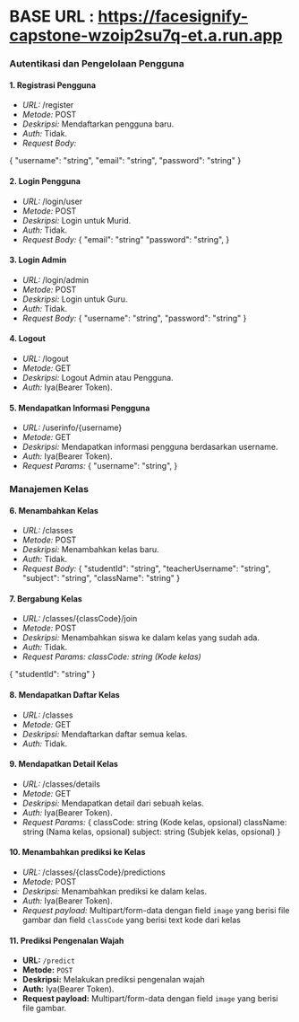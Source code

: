 # BASE URL : https://facesignify-capstone-wzoip2su7q-et.a.run.app

### Autentikasi dan Pengelolaan Pengguna

#### 1. Registrasi Pengguna

- *URL:* /register
- *Metode:* POST
- *Deskripsi:* Mendaftarkan pengguna baru.
- *Auth:* Tidak.
- *Request Body:*
  
{
  "username": "string",
  "email": "string",
  "password": "string"
}

#### 2. Login Pengguna

- *URL:* /login/user
- *Metode:* POST
- *Deskripsi:* Login untuk Murid.
- *Auth:* Tidak.
- *Request Body:*
{
  "email": "string"
  "password": "string",
}

#### 3. Login Admin

- *URL:* /login/admin
- *Metode:* POST
- *Deskripsi:* Login untuk Guru.
- *Auth:* Tidak.
- *Request Body:*
{
  "username": "string",
  "password": "string"
}

#### 4. Logout

- *URL:* /logout
- *Metode:* GET
- *Deskripsi:* Logout Admin atau Pengguna.
- *Auth:* Iya(Bearer Token).


#### 5. Mendapatkan Informasi Pengguna

- *URL:* /userinfo/{username}
- *Metode:* GET
- *Deskripsi:* Mendapatkan informasi pengguna berdasarkan username.
- *Auth:* Iya(Bearer Token).
- *Request Params:*
{
  "username": "string",
}

### Manajemen Kelas

#### 6. Menambahkan Kelas

- *URL:* /classes
- *Metode:* POST
- *Deskripsi:* Menambahkan kelas baru.
- *Auth:* Tidak.
- *Request Body:*
{
  "studentId": "string",
  "teacherUsername": "string",
  "subject": "string",
  "className": "string"
}

#### 7. Bergabung Kelas

- *URL:* /classes/{classCode}/join
- *Metode:* POST
- *Deskripsi:* Menambahkan siswa ke dalam kelas yang sudah ada.
- *Auth:* Tidak.
- *Request Params: classCode: string (Kode kelas)*

{
 "studentId": "string"
}

#### 8. Mendapatkan Daftar Kelas

- *URL:* /classes
- *Metode:* GET
- *Deskripsi:* Mendaftarkan daftar semua kelas.
- *Auth:* Tidak.

#### 9. Mendapatkan Detail Kelas

- *URL:* /classes/details
- *Metode:* GET
- *Deskripsi:* Mendapatkan detail dari sebuah kelas.
- *Auth:* Iya(Bearer Token).
- *Request Params:*
{
classCode: string (Kode kelas, opsional)
className: string (Nama kelas, opsional)
subject: string (Subjek kelas, opsional)
}

#### 10. Menambahkan prediksi ke Kelas

- *URL:* /classes/{classCode}/predictions
- *Metode:* POST
- *Deskripsi:* Menambahkan prediksi ke dalam kelas.
- *Auth:* Iya(Bearer Token).
- *Request payload:*
Multipart/form-data dengan field `image` yang berisi file gambar dan field `classCode` yang berisi text kode dari kelas

#### 11. Prediksi Pengenalan Wajah

- **URL:** `/predict`
- **Metode:** `POST`
- **Deskripsi:** Melakukan prediksi pengenalan wajah
- **Auth:** Iya(Bearer Token).
- **Request payload:**
Multipart/form-data dengan field `image` yang berisi file gambar.
